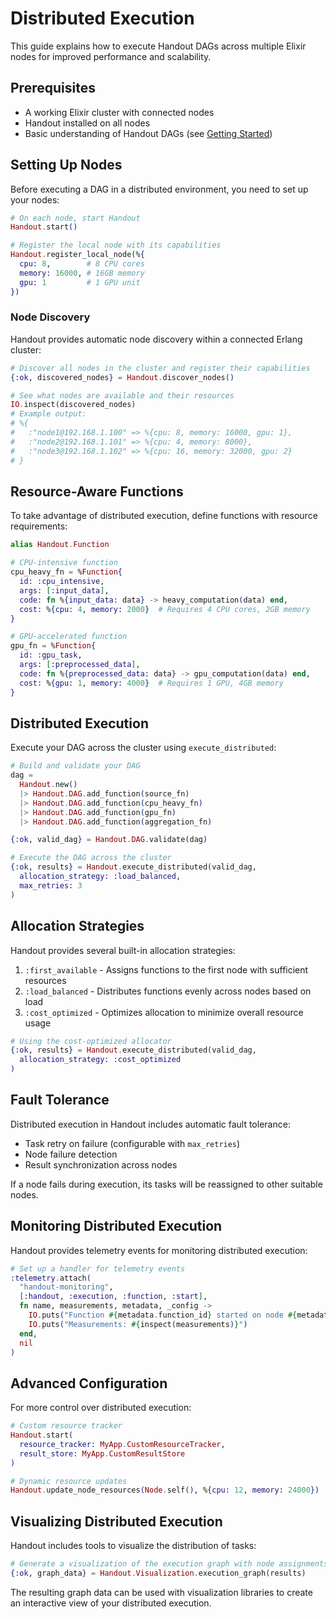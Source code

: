 # Distributed Execution

This guide explains how to execute Handout DAGs across multiple Elixir nodes for improved performance and scalability.

## Prerequisites

- A working Elixir cluster with connected nodes
- Handout installed on all nodes
- Basic understanding of Handout DAGs (see [Getting Started](getting_started.md))

## Setting Up Nodes

Before executing a DAG in a distributed environment, you need to set up your nodes:

```elixir
# On each node, start Handout
Handout.start()

# Register the local node with its capabilities
Handout.register_local_node(%{
  cpu: 8,        # 8 CPU cores
  memory: 16000, # 16GB memory
  gpu: 1         # 1 GPU unit
})
```

### Node Discovery

Handout provides automatic node discovery within a connected Erlang cluster:

```elixir
# Discover all nodes in the cluster and register their capabilities
{:ok, discovered_nodes} = Handout.discover_nodes()

# See what nodes are available and their resources
IO.inspect(discovered_nodes)
# Example output:
# %{
#   :"node1@192.168.1.100" => %{cpu: 8, memory: 16000, gpu: 1},
#   :"node2@192.168.1.101" => %{cpu: 4, memory: 8000},
#   :"node3@192.168.1.102" => %{cpu: 16, memory: 32000, gpu: 2}
# }
```

## Resource-Aware Functions

To take advantage of distributed execution, define functions with resource requirements:

```elixir
alias Handout.Function

# CPU-intensive function
cpu_heavy_fn = %Function{
  id: :cpu_intensive,
  args: [:input_data],
  code: fn %{input_data: data} -> heavy_computation(data) end,
  cost: %{cpu: 4, memory: 2000}  # Requires 4 CPU cores, 2GB memory
}

# GPU-accelerated function
gpu_fn = %Function{
  id: :gpu_task,
  args: [:preprocessed_data],
  code: fn %{preprocessed_data: data} -> gpu_computation(data) end,
  cost: %{gpu: 1, memory: 4000}  # Requires 1 GPU, 4GB memory
}
```

## Distributed Execution

Execute your DAG across the cluster using `execute_distributed`:

```elixir
# Build and validate your DAG
dag =
  Handout.new()
  |> Handout.DAG.add_function(source_fn)
  |> Handout.DAG.add_function(cpu_heavy_fn)
  |> Handout.DAG.add_function(gpu_fn)
  |> Handout.DAG.add_function(aggregation_fn)

{:ok, valid_dag} = Handout.DAG.validate(dag)

# Execute the DAG across the cluster
{:ok, results} = Handout.execute_distributed(valid_dag,
  allocation_strategy: :load_balanced,
  max_retries: 3
)
```

## Allocation Strategies

Handout provides several built-in allocation strategies:

1. `:first_available` - Assigns functions to the first node with sufficient resources
2. `:load_balanced` - Distributes functions evenly across nodes based on load
3. `:cost_optimized` - Optimizes allocation to minimize overall resource usage

```elixir
# Using the cost-optimized allocator
{:ok, results} = Handout.execute_distributed(valid_dag,
  allocation_strategy: :cost_optimized
)
```

## Fault Tolerance

Distributed execution in Handout includes automatic fault tolerance:

- Task retry on failure (configurable with `max_retries`)
- Node failure detection
- Result synchronization across nodes

If a node fails during execution, its tasks will be reassigned to other suitable nodes.

## Monitoring Distributed Execution

Handout provides telemetry events for monitoring distributed execution:

```elixir
# Set up a handler for telemetry events
:telemetry.attach(
  "handout-monitoring",
  [:handout, :execution, :function, :start],
  fn name, measurements, metadata, _config ->
    IO.puts("Function #{metadata.function_id} started on node #{metadata.node}")
    IO.puts("Measurements: #{inspect(measurements)}")
  end,
  nil
)
```

## Advanced Configuration

For more control over distributed execution:

```elixir
# Custom resource tracker
Handout.start(
  resource_tracker: MyApp.CustomResourceTracker,
  result_store: MyApp.CustomResultStore
)

# Dynamic resource updates
Handout.update_node_resources(Node.self(), %{cpu: 12, memory: 24000})
```

## Visualizing Distributed Execution

Handout includes tools to visualize the distribution of tasks:

```elixir
# Generate a visualization of the execution graph with node assignments
{:ok, graph_data} = Handout.Visualization.execution_graph(results)
```

The resulting graph data can be used with visualization libraries to create an interactive view of your distributed execution.
